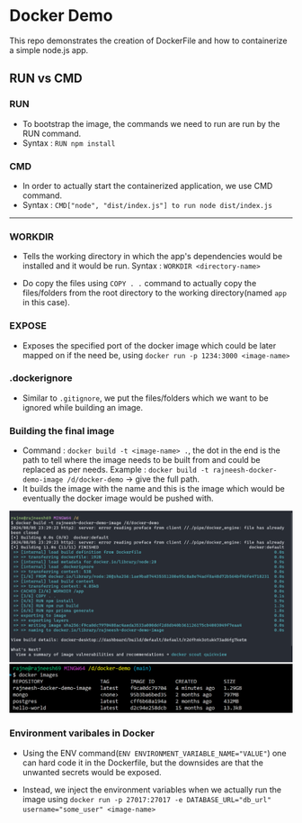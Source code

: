 # Docker Demo

This repo demonstrates the creation of DockerFile and how to containerize a simple node.js app.

## RUN vs CMD

### RUN

- To bootstrap the image, the commands we need to run are run by the RUN command.
- Syntax : `RUN npm install`

### CMD

- In order to actually start the containerized application, we use CMD command.
- Syntax : `CMD["node", "dist/index.js"] to run node dist/index.js`
---
### WORKDIR

- Tells the working directory in which the app's dependencies would be installed and it would be run. Syntax : `WORKDIR <directory-name>`

- Do copy the files using `COPY . .` command to actually copy the files/folders from the root directory to the working directory(named `app` in this case).

### EXPOSE

- Exposes the specified port of the docker image which could be later mapped on if the need be, using `docker run -p 1234:3000 <image-name>`

### .dockerignore

- Similar to `.gitignore`, we put the files/folders which we want to be ignored while building an image.

### Building the final image

- Command : `docker build -t <image-name> .`, the dot in the end is the path to tell where the image needs to be built from and could be replaced as per needs.
  Example : `docker build -t rajneesh-docker-demo-image /d/docker-demo` -> give the full path.
- It builds the image with the name and this is the image which would be eventually the docker image would be pushed with.

![Docker Build ScreenShot](image.png)
![Docker Images Screenshot](docker-image-ss.png)

### Environment varibales in Docker
- Using the ENV command(`ENV ENVIRONMENT_VARIABLE_NAME="VALUE"`) one can hard code it in the Dockerfile, but the downsides are that the unwanted secrets would be exposed.

- Instead, we inject the environment variables when we actually run the image using `docker run -p 27017:27017 -e DATABASE_URL="db_url" username="some_user" <image-name>`
